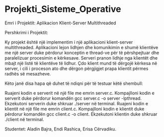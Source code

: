 # Projekti_Sisteme_Operative
Emri i Projektit: Aplikacion Klient-Server Multithreaded

Pershkrimi i Projektit:

Ky projekt është një implementim i një aplikacioni klient-server multithreaded. 
Aplikacioni lejon lidhjen dhe komunikimin e shumë klientëve me një server duke përdorur konceptin e thread-ve për të përshpejtuar dhe paralelizuar procesimin e kërkesave.
Serveri pranon lidhje nga klientët dhe mbajt një listë të klientëve të lidhur.
Çdo klient mund të dërgojë kërkesa në server, i cili i proceson ato dhe dërgon përgjigjet prapa klientit përmes radhës së mesazheve.


Këto janë disa hapa që duhet të ndiqni për të testuar këtë shembull:

Ruajeni kodin e serverit në një file me emrin server.c.
Kompajlloni kodin e serverit duke përdorur komandën gcc server.c -o server -lpthread.
Ekzekutoni serverin duke shkruar ./server në terminal.
Ruajeni kodin e klientit në një file me emrin client.c.
Kompajlloni kodin e klientit duke përdorur komandën gcc client.c -o client.
Ekzekutoni klientin duke shkruar ./client në terminal.


Studentet:
Aladin Bajra,
Endi Rashica,
Erisa Cërvadiku.
